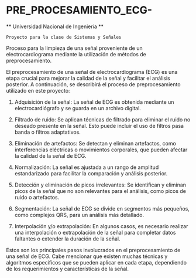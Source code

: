 # PRE_PROCESAMIENTO_ECG-

** Universidad Nacional de Ingeniería **

	Proyecto para la clase de Sistemas y Señales

Proceso para la limpieza de una señal proveniente de un electrocardiograma mediante la utilización de métodos de preprocesamiento.

El preprocesamiento de una señal de electrocardiograma (ECG) es una etapa crucial para mejorar la calidad de la señal y facilitar el análisis posterior. A continuación, se describirá el proceso de preprocesamiento utilizado en este proyecto:

1. Adquisición de la señal: La señal de ECG es obtenida mediante un electrocardiógrafo y se guarda en un archivo digital.

2. Filtrado de ruido: Se aplican técnicas de filtrado para eliminar el ruido no deseado presente en la señal. Esto puede incluir el uso de filtros pasa banda o filtros adaptativos.

3. Eliminación de artefactos: Se detectan y eliminan artefactos, como interferencias eléctricas o movimientos corporales, que pueden afectar la calidad de la señal de ECG.

4. Normalización: La señal es ajustada a un rango de amplitud estandarizado para facilitar la comparación y análisis posterior.

5. Detección y eliminación de picos irrelevantes: Se identifican y eliminan picos de la señal que no son relevantes para el análisis, como picos de ruido o artefactos.

6. Segmentación: La señal de ECG se divide en segmentos más pequeños, como complejos QRS, para un análisis más detallado.

7. Interpolación y/o extrapolación: En algunos casos, es necesario realizar una interpolación o extrapolación de la señal para completar datos faltantes o extender la duración de la señal.

Estos son los principales pasos involucrados en el preprocesamiento de una señal de ECG. Cabe mencionar que existen muchas técnicas y algoritmos específicos que se pueden aplicar en cada etapa, dependiendo de los requerimientos y características de la señal.
